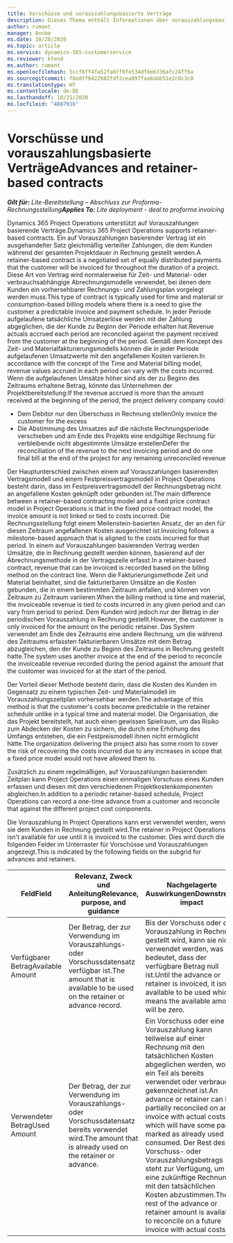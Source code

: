 ```yaml
---
title: Vorschüsse und vorauszahlungsbasierte Verträge
description: Dieses Thema enthält Informationen über vorauszahlungsbasierte Vertragsmodell und Vorschüsse in Project Operations.
author: rumant
manager: Annbe
ms.date: 10/20/2020
ms.topic: article
ms.service: dynamics-365-customerservice
ms.reviewer: kfend
ms.author: rumant
ms.openlocfilehash: 5ccf8ff4fa52fa6ff9fe534dfbe6736afc24ffba
ms.sourcegitcommit: f8edff6422b82fdf2cea897faa6abb51e2c0c3c8
ms.translationtype: HT
ms.contentlocale: de-DE
ms.lasthandoff: 10/21/2020
ms.locfileid: "4087916"
---
```

# <a name="advances-and-retainer-based-contracts"></a><span data-ttu-id="801a8-103">Vorschüsse und vorauszahlungsbasierte Verträge</span><span class="sxs-lookup"><span data-stu-id="801a8-103">Advances and retainer-based contracts</span></span> 


<span data-ttu-id="801a8-104">_**Gilt für:** Lite-Bereitstellung – Abschluss zur Proforma-Rechnungsstellung_</span><span class="sxs-lookup"><span data-stu-id="801a8-104">_**Applies To:** Lite deployment - deal to proforma invoicing_</span></span>

<span data-ttu-id="801a8-105">Dynamics 365 Project Operations unterstützt auf Vorauszahlungen basierende Verträge.</span><span class="sxs-lookup"><span data-stu-id="801a8-105">Dynamics 365 Project Operations supports retainer-based contracts.</span></span> <span data-ttu-id="801a8-106">Ein auf Vorauszahlungen basierender Vertrag ist ein ausgehandelter Satz gleichmäßig verteilter Zahlungen, die dem Kunden während der gesamten Projektdauer in Rechnung gestellt werden.</span><span class="sxs-lookup"><span data-stu-id="801a8-106">A retainer-based contract is a negotiated set of equally distributed payments that the customer will be invoiced for throughout the duration of a project.</span></span> <span data-ttu-id="801a8-107">Diese Art von Vertrag wird normalerweise für Zeit- und Material- oder verbrauchsabhängige Abrechnungsmodelle verwendet, bei denen dem Kunden ein vorhersehbarer Rechnungs- und Zahlungsplan vorgelegt werden muss.</span><span class="sxs-lookup"><span data-stu-id="801a8-107">This type of contract is typically used for time and material or consumption-based billing models where there is a need to give the customer a predictable invoice and payment schedule.</span></span> <span data-ttu-id="801a8-108">In jeder Periode aufgelaufene tatsächliche Umsatzerlöse werden mit der Zahlung abgeglichen, die der Kunde zu Beginn der Periode erhalten hat.</span><span class="sxs-lookup"><span data-stu-id="801a8-108">Revenue actuals accrued each period are reconciled against the payment received from the customer at the beginning of the period.</span></span> <span data-ttu-id="801a8-109">Gemäß dem Konzept des Zeit- und Materialfakturierungsmodells können die in jeder Periode aufgelaufenen Umsatzwerte mit den angefallenen Kosten variieren.</span><span class="sxs-lookup"><span data-stu-id="801a8-109">In accordance with the concept of the Time and Material billing model, revenue values accrued in each period can vary with the costs incurred.</span></span> <span data-ttu-id="801a8-110">Wenn die aufgelaufenen Umsätze höher sind als der zu Beginn des Zeitraums erhaltene Betrag, könnte das Unternehmen der Projektbereitstellung:</span><span class="sxs-lookup"><span data-stu-id="801a8-110">If the revenue accrued is more than the amount received at the beginning of the period, the project delivery company could:</span></span>

- <span data-ttu-id="801a8-111">Dem Debitor nur den Überschuss in Rechnung stellen</span><span class="sxs-lookup"><span data-stu-id="801a8-111">Only invoice the customer for the excess</span></span> 
- <span data-ttu-id="801a8-112">Die Abstimmung des Umsatzes auf die nächste Rechnungsperiode verschieben und am Ende des Projekts eine endgültige Rechnung für verbleibende nicht abgestimmte Umsätze erstellen</span><span class="sxs-lookup"><span data-stu-id="801a8-112">Defer the reconciliation of the revenue to the next invoicing period and do one final bill at the end of the project for any remaining unreconciled revenue</span></span>

<span data-ttu-id="801a8-113">Der Hauptunterschied zwischen einem auf Vorauszahlungen basierenden Vertragsmodell und einem Festpreisvertragsmodell in Project Operations besteht darin, dass im Festpreisvertragsmodell der Rechnungsbetrag nicht an angefallene Kosten geknüpft oder gebunden ist.</span><span class="sxs-lookup"><span data-stu-id="801a8-113">The main difference between a retainer-based contracting model and a fixed price contract model in Project Operations is that in the fixed price contract model, the invoice amount is not linked or tied to costs incurred.</span></span> <span data-ttu-id="801a8-114">Die Rechnungsstellung folgt einem Meilenstein-basierten Ansatz, der an den für diesen Zeitraum angefallenen Kosten ausgerichtet ist.</span><span class="sxs-lookup"><span data-stu-id="801a8-114">Invoicing follows a milestone-based approach that is aligned to the costs incurred for that period.</span></span> <span data-ttu-id="801a8-115">In einem auf Vorauszahlungen basierenden Vertrag werden Umsätze, die in Rechnung gestellt werden können, basierend auf der Abrechnungsmethode in der Vertragszeile erfasst.</span><span class="sxs-lookup"><span data-stu-id="801a8-115">In a retainer-based contract, revenue that can be invoiced is recorded based on the billing method on the contract line.</span></span> <span data-ttu-id="801a8-116">Wenn die Fakturierungsmethode Zeit und Material beinhaltet, sind die fakturierbaren Umsätze an die Kosten gebunden, die in einem bestimmten Zeitraum anfallen, und können von Zeitraum zu Zeitraum variieren.</span><span class="sxs-lookup"><span data-stu-id="801a8-116">When the billing method is time and material, the invoiceable revenue is tied to costs incurred in any given period and can vary from period to period.</span></span> <span data-ttu-id="801a8-117">Dem Kunden wird jedoch nur der Betrag in der periodischen Vorauszahlung in Rechnung gestellt.</span><span class="sxs-lookup"><span data-stu-id="801a8-117">However, the customer is only invoiced for the amount on the periodic retainer.</span></span> <span data-ttu-id="801a8-118">Das System verwendet am Ende des Zeitraums eine andere Rechnung, um die während des Zeitraums erfassten fakturierbaren Umsätze mit dem Betrag abzugleichen, den der Kunde zu Beginn des Zeitraums in Rechnung gestellt hatte.</span><span class="sxs-lookup"><span data-stu-id="801a8-118">The system uses another invoice at the end of the period to reconcile the invoiceable revenue recorded during the period against the amount that the customer was invoiced for at the start of the period.</span></span>

<span data-ttu-id="801a8-119">Der Vorteil dieser Methode besteht darin, dass die Kosten des Kunden im Gegensatz zu einem typischen Zeit- und Materialmodell im Vorauszahlungszeitplan vorhersehbar werden.</span><span class="sxs-lookup"><span data-stu-id="801a8-119">The advantage of this method is that the customer's costs become predictable in the retainer schedule unlike in a typical time and material model.</span></span> <span data-ttu-id="801a8-120">Die Organisation, die das Projekt bereitstellt, hat auch einen gewissen Spielraum, um das Risiko zum Abdecken der Kosten zu sichern, die durch eine Erhöhung des Umfangs entstehen, die ein Festpreismodell ihnen nicht ermöglicht hätte.</span><span class="sxs-lookup"><span data-stu-id="801a8-120">The organization delivering the project also has some room to cover the risk of recovering the costs incurred due to any increases in scope that a fixed price model would not have allowed them to.</span></span>

<span data-ttu-id="801a8-121">Zusätzlich zu einem regelmäßigen, auf Vorauszahlungen basierenden Zeitplan kann Project Operations einen einmaligen Vorschuss eines Kunden erfassen und diesen mit den verschiedenen Projektkostenkomponenten abgleichen.</span><span class="sxs-lookup"><span data-stu-id="801a8-121">In addition to a periodic retainer-based schedule, Project Operations can record a one-time advance from a customer and reconcile that against the different project cost components.</span></span>

<span data-ttu-id="801a8-122">Die Vorauszahlung in Project Operations kann erst verwendet werden, wenn sie dem Kunden in Rechnung gestellt wird.</span><span class="sxs-lookup"><span data-stu-id="801a8-122">The retainer in Project Operations isn't available for use until it is invoiced to the customer.</span></span> <span data-ttu-id="801a8-123">Dies wird durch die folgenden Felder im Unterraster für Vorschüsse und Vorauszahlungen angezeigt.</span><span class="sxs-lookup"><span data-stu-id="801a8-123">This is indicated by the following fields on the subgrid for advances and retainers.</span></span>

| <span data-ttu-id="801a8-124">Feld</span><span class="sxs-lookup"><span data-stu-id="801a8-124">Field</span></span> | <span data-ttu-id="801a8-125">Relevanz, Zweck und Anleitung</span><span class="sxs-lookup"><span data-stu-id="801a8-125">Relevance, purpose, and guidance</span></span> | <span data-ttu-id="801a8-126">Nachgelagerte Auswirkungen</span><span class="sxs-lookup"><span data-stu-id="801a8-126">Downstream impact</span></span> |
| --- | --- | --- |
| <span data-ttu-id="801a8-127">Verfügbarer Betrag</span><span class="sxs-lookup"><span data-stu-id="801a8-127">Available Amount</span></span> | <span data-ttu-id="801a8-128">Der Betrag, der zur Verwendung im Vorauszahlungs- oder Vorschussdatensatz verfügbar ist.</span><span class="sxs-lookup"><span data-stu-id="801a8-128">The amount that is available to be used on the retainer or advance record.</span></span> | <span data-ttu-id="801a8-129">Bis der Vorschuss oder die Vorauszahlung in Rechnung gestellt wird, kann sie nicht verwendet werden, was bedeutet, dass der verfügbare Betrag null ist.</span><span class="sxs-lookup"><span data-stu-id="801a8-129">Until the advance or retainer is invoiced, it isn't available to be used which means the available amount will be zero.</span></span> |
| <span data-ttu-id="801a8-130">Verwendeter Betrag</span><span class="sxs-lookup"><span data-stu-id="801a8-130">Used Amount</span></span> | <span data-ttu-id="801a8-131">Der Betrag, der zur Verwendung im Vorauszahlungs- oder Vorschussdatensatz bereits verwendet wird.</span><span class="sxs-lookup"><span data-stu-id="801a8-131">The amount that is already used on the retainer or advance.</span></span> | <span data-ttu-id="801a8-132">Ein Vorschuss oder eine Vorauszahlung kann teilweise auf einer Rechnung mit den tatsächlichen Kosten abgeglichen werden, wobei ein Teil als bereits verwendet oder verbraucht gekennzeichnet ist.</span><span class="sxs-lookup"><span data-stu-id="801a8-132">An advance or retainer can be partially reconciled on an invoice with actual costs which will have some part marked as already used or consumed.</span></span> <span data-ttu-id="801a8-133">Der Rest des Vorschuss- oder Vorauszahlungsbetrags steht zur Verfügung, um eine zukünftige Rechnung mit den tatsächlichen Kosten abzustimmen.</span><span class="sxs-lookup"><span data-stu-id="801a8-133">The rest of the advance or retainer amount is available to reconcile on a future invoice with actual costs.</span></span> |
